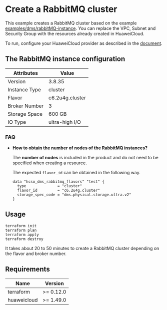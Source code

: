 # Create a RabbitMQ cluster

This example creates a RabbitMQ cluster based on the example
[examples/dms/rabbitMQ-instance](https://github.com/huaweicloud/terraform-provider-huaweicloud/tree/master/examples/dms/rabbitMQ-instance).
You can replace the VPC, Subnet and Security Group with the resources already created in HuaweiCloud.

To run, configure your HuaweiCloud provider as described in the
[document](https://registry.terraform.io/providers/huaweicloud/huaweicloud/latest/docs).

## The RabbitMQ instance configuration

| Attributes    | Value           |
|---------------|-----------------|
| Version       | 3.8.35          |
| Instance Type | cluster         |
| Flavor        | c6.2u4g.cluster |
| Broker Number | 3               |
| Storage Space | 600 GB          |
| IO Type       | ultra-high I/O  |

### FAQ

- **How to obtain the number of nodes of the RabbitMQ instances?**

  The **number of nodes** is included in the product and do not need to be
  specified when creating a resource.

  The expected `flavor_id` can be obtained in the following way.

  ```hcl
  data "hcso_dms_rabbitmq_flavors" "test" {
    type              = "cluster"
    flavor_id         = "c6.2u4g.cluster"
    storage_spec_code = "dms.physical.storage.ultra.v2"
  }
  ```

## Usage

```shell
terraform init
terraform plan
terraform apply
terraform destroy
```

It takes about 20 to 50 minutes to create a RabbitMQ cluster depending on the flavor and broker number.

## Requirements

| Name        | Version   |
|-------------|-----------|
| terraform   | >= 0.12.0 |
| huaweicloud | >= 1.49.0 |

